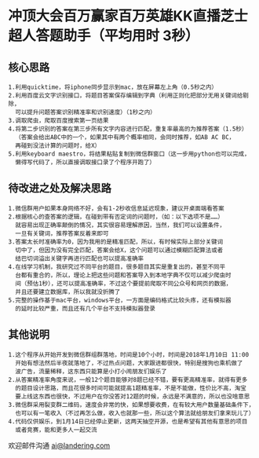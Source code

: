 # 冲顶大会百万赢家百万英雄KK直播芝士超人答题助手（平均用时 3秒）
## 核心思路
    1.利用quicktime，将iphone同步显示到mac，放在屏幕左上角（0.5秒之内）
    2.利用百度云文字识别接口，将题目答案保存编辑到字典（利用正则化把部分无用关键词给剔除，
      可以提升问题答案识别精准率和识别速度）（1秒之内）
    3.调取爬虫，爬取百度搜索第一页结果
    4.将第二步识别的答案在第三步所有文字内容进行匹配，重复率最高的为推荐答案（1.5秒）
      （答案会给出ABC中的一个，如果其中有两个概率相同，会同时推荐，如AB AC BC，
      再碰到没法计算的问题时，给X）
    5.利用keyboard maestro，将结果粘贴复制到微信群窗口（这一步用python也可以完成，
      懒得写代码了，所以直接调取接口录了个程序开跑了）

## 待改进之处及解决思路
    1.微信群用户如果本身网络不好，会有1-2秒收信息延迟现象，建议开桌面端看答案
    2.根据核心的查答案的逻辑，在碰到带有否定词的问题时，（如：以下选项不是……）
      就容易出现正确率颠倒的情况，其实很容易理解原因，当然，我们可以设置条件，
      一旦有关键词，推荐答案反着来即可
    3.答案太长时准确率为0，因为我用的是精准匹配，所以，有时候实际上部分关键词
      切中了，但因为没有完全匹配，答案会给X，这个问题可以通过模糊匹配算法或者
      结巴切词溢出关键字再进行匹配也可以提高准确率
    4.在线学习机制，我研究过不同平台的题目，很多题目其实是重复出的，甚至不同平
      台都有重合的，所以，理论上把这些问题和答案导入到本地字典不仅可以减少爬虫时
      间（预估1秒），还可以提高准确率，不过这个要提前爬取不同公众号和网页的数据，
      并且还要建立数据库，所以我就没折腾了
    5.完整的操作基于mac平台，windows平台，一方面是编码格式比较头疼，还有模拟器
      的延时比较严重，而且还有几个平台不支持模拟器登录

## 其他说明
    1.这个程序从开始开发到微信群组群落地，时间是10个小时，时间是2018年1月10日 11:00 
      开始有想法然后半夜就落地了，不过热点问题，大家跟进都很快，特别是搜狗也乘机做了
      波广告，流量稀释，这东西只能算是小打小闹朋友们娱乐了
    2.从答案精准率角度来说，一般12个题目能够对8题已经不错，要有更高精准率，就得有更多
      的题目设计思路，而且花很多时间可能就提高1题精准率，不是不能做，性价比不高，淘宝
      要上线这东西也很快，不过用户在你没答对12题的时候，永远是不满意的，所以也没啥意思
    3.微信群采用裂变群二维码，速度会非常的快，如果想要收费，在有较大用户数量基础条件下，
      也可以有一笔收入（不过再怎么做，收入也就那一些，所以这个算法就给朋友们拿来玩儿了）
    4.代码仅供娱乐，到1月14日已经停止更新，这两天抽空开源，也是希望有其他有意思的项目
      或者竞赛，能和更多人一起交流

欢迎邮件沟通 ai@landering.com

